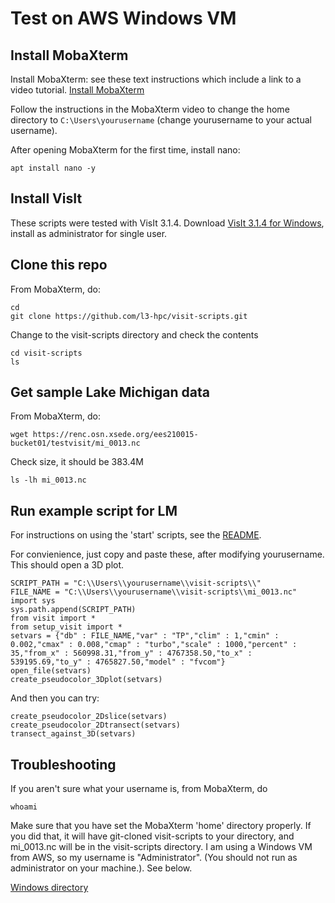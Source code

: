 # Test on AWS Windows VM

## Install MobaXterm

Install MobaXterm: see these text instructions which include a link to a video tutorial. [Install MobaXterm](https://hpc.ncsu.edu/Documents/mobaxterm.php?ref=login)

Follow the instructions in the MobaXterm video to change the home directory to `C:\Users\yourusername` (change yourusername to your actual username).

After opening MobaXterm for the first time, install nano:
```
apt install nano -y
```

## Install VisIt

These scripts were tested with VisIt 3.1.4.  Download [VisIt 3.1.4 for Windows](https://github.com/visit-dav/visit/releases/download/v3.1.4/visit3.1.4_x64.exe), install as administrator for single user.  

## Clone this repo

From MobaXterm, do:
```
cd
git clone https://github.com/l3-hpc/visit-scripts.git
```

Change to the visit-scripts directory and check the contents
```
cd visit-scripts
ls
```

## Get sample Lake Michigan data

From MobaXterm, do:
```
wget https://renc.osn.xsede.org/ees210015-bucket01/testvisit/mi_0013.nc
```

Check size, it should be 383.4M
```
ls -lh mi_0013.nc
```

## Run example script for LM

For instructions on using the 'start' scripts, see the [README](README.md).

For convienience, just copy and paste these, after modifying yourusername.  This should open a 3D plot.
```
SCRIPT_PATH = "C:\\Users\\yourusername\\visit-scripts\\"
FILE_NAME = "C:\\Users\\yourusername\\visit-scripts\\mi_0013.nc"
import sys 
sys.path.append(SCRIPT_PATH)
from visit import *
from setup_visit import *
setvars = {"db" : FILE_NAME,"var" : "TP","clim" : 1,"cmin" : 0.002,"cmax" : 0.008,"cmap" : "turbo","scale" : 1000,"percent" : 35,"from_x" : 560998.31,"from_y" : 4767358.50,"to_x" : 539195.69,"to_y" : 4765827.50,"model" : "fvcom"}
open_file(setvars)
create_pseudocolor_3Dplot(setvars)
```

And then you can try:
```
create_pseudocolor_2Dslice(setvars)
create_pseudocolor_2Dtransect(setvars)
transect_against_3D(setvars)
```

## Troubleshooting

If you aren't sure what your username is, from MobaXterm, do
```
whoami
```

Make sure that you have set the MobaXterm 'home' directory properly.  If you did that, it will have git-cloned visit-scripts to your directory, and mi_0013.nc will be in the visit-scripts directory.  I am using a Windows VM from AWS, so my username is "Administrator".  (You should not run as administrator on your machine.). See below.

[Windows directory](windowsdir.png)
